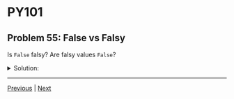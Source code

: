 # PY101
## Problem 55: False vs Falsy

Is `False` falsy? Are falsy values `False`?

<details>
<summary>Solution:</summary>

Yes, `False` is falsy. 

No, falsy values are not necessarily `False`, unless the value **is** `False`.

`False` is the boolean value that is falsy, but many other values are also falsy (like `0`, `""`, `None`, etc.). These other values are not equal to `False`, they just behave like `False` in boolean contexts.

For example:
```python
print(False == 0)      # True - 0 is considered equal to False
print(False == "")     # False - empty string is falsy but not equal to False
print(False == None)   # False - None is falsy but not equal to False
print(False is False)  # True - False is literally False

# All of these are falsy but not all are False
if not 0:
    print("0 is falsy")
if not "":
    print("'' is falsy")
if not None:
    print("None is falsy")
```

</details>

---

[Previous](54.md) | [Next](56.md)

